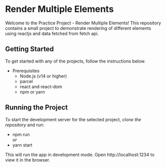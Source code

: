 # Render Multiple Elements

Welcome to the Practice Project - Render Multiple Elements! This repository contains a small project to demonstrate rendering of different elements using reactjs and data fetched from fetch api.

## Getting Started

To get started with any of the projects, follow the instructions below.

- Prerequisites
  - Node.js (v14 or higher)
  - parcel
  - react and react-dom
  - npm or yarn

## Running the Project

To start the development server for the selected project,
_clone the repository_ and run:

- npm run  
  _or_
- yarn start

This will run the app in development mode. Open http://localhost:1234 to view it in the browser.
